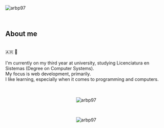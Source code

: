 <p><img align="center" src="https://svg-banners.vercel.app/api?type=textBox&text1=Alan%20Blangille%20🚀&width=1200&height=400" alt="arbp97"></p>
<div align="left">
    <br>
    <h2>About me</h2>
    <br>🇦🇷 🧉
    <br>
    <br>I'm currently on my third year at university, 
    studying Licenciatura en Sistemas (Degree on Computer Systems). 
    <br>My focus is web development, primarily.
    <br>I like learning, especially when it comes to programming and computers.
</div>
<br><br>
<div align="center">
    <p><img align="center" src="https://github-readme-stats.vercel.app/api/top-langs?username=arbp97&show_icons=true&theme=dark&locale=en&layout=compact&exclude_repo=btree-view" alt="arbp97" /></p>
     <br>
    <p><img align="center" src="https://github-readme-stats.vercel.app/api/?username=arbp97&count_private=true&show_icons=true&theme=dark&locale=en&layout=compact" alt="arbp97" /></p>
</div>
